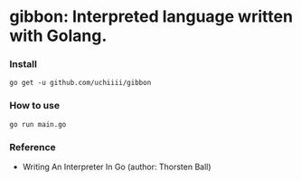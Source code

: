 # gibbon: Interpreted language written with Golang.


### Install
```
go get -u github.com/uchiiii/gibbon
```

### How to use
```
go run main.go
```

### Reference
- Writing An Interpreter In Go (author: Thorsten Ball)
